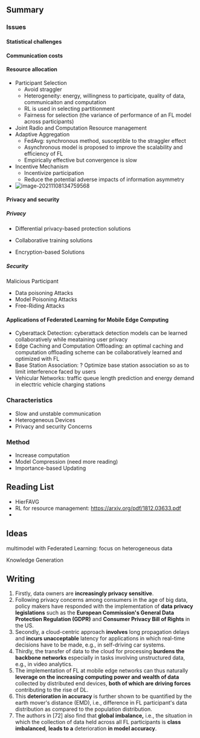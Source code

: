 ## Summary

### Issues

#### Statistical challenges

#### Communication costs

#### Resource allocation

- Participant Selection
  - Avoid straggler
  - Heterogeneity: energy, willingness to participate, quality of data, communicaiton and computation
  - RL is used in selecting partitionment 
  - Fairness for selection (the variance of performance of an FL model across participants)
- Joint Radio and Computation Resource management
- Adaptive Aggregation
  - FedAvg: synchronous method, susceptible to the straggler effect
  - Asynchronous model is proposed to improve the scalability and efficiency of FL
  - Empirically effective but convergence is slow
- Incentive Mechanism
  - Incentivize participation 
  - Reduce the potential adverse impacts of information asymmetry
- ![image-20211108134759568](./images/image-20211108134759568.png)

#### Privacy and security

##### Privacy

- Differential privacy-based protection solutions

- Collaborative training solutions
- Encryption-based Solutions



##### Security

Malicious Participant

- Data poisoning Attacks
- Model Poisoning Attacks
- Free-Riding Attacks



#### Applications of Federated Learning for Mobile Edge Computing

- Cyberattack Detection: cyberattack detection models can be learned collaboratively while meataining user privacy
- Edge Caching and Computation Offloading: an optimal caching and computation offloading scheme can be collaboratively learned and optimized with FL
- Base Station Association: ? Optimize base station association so as to limit interference faced by users
- Vehicular Networks: traffic queue length prediction and energy demand in electtric vehicle charging stations 



### Characteristics

- Slow and unstable communication
- Heterogeneous Devices
- Privacy and security Concerns



### Method

- Increase computation
- Model Compression (need more reading)
- Importance-based Updating



## Reading List

- HierFAVG
- RL for resource management:  https://arxiv.org/pdf/1812.03633.pdf
- 



## Ideas

multimodel with Federated Learning: focus on heterogeneous data

Knowledge Generation



## Writing

1. Firstly, data owners are **increasingly privacy sensitive**. 
2. Following privacy concerns among consumers in the age of big data, policy makers have responded with the implementation of **data privacy legislations** such as the **European Commission's General Data Protection Regulation (GDPR)** and **Consumer Privacy Bill of Rights** in the US.
3. Secondly, a cloud-centric approach **involves** long propagation delays and **incurs unacceptable** latency for applications in which real-time decisions have to be made, e.g., in self-driving car systems.
4. Thirdly, the transfer of data to the cloud for processing **burdens the backbone networks** especially in tasks involving unstructured data, e.g., in video analytics. 
5. The implementation of FL at mobile edge networks can thus naturally **leverage on the increasing computing power and wealth of data** collected by distributed end devices, **both of which are driving forces** contributing to the rise of DL.
6. This **deterioration in accuracy** is further shown to be quantified by the earth mover's distance (EMD), i.e., difference in FL participant's data distribution as compared to the population distribution.
7. The authors in [72] also find that **global imbalance,** i.e., the situation in which the collection of data held across all FL participants is **class imbalanced**, **leads to a** deterioration **in model accuracy**.

